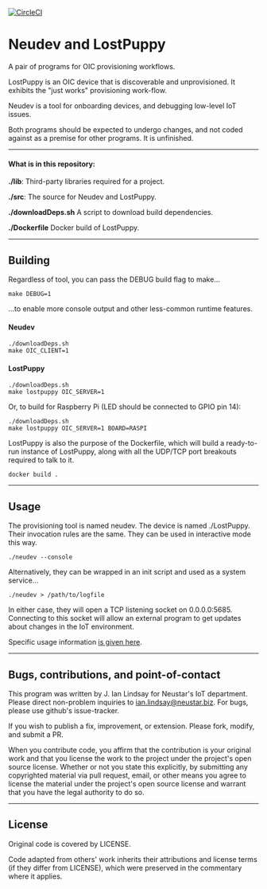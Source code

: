 
[![CircleCI](https://circleci.com/gh/neustar/oic-provisioning-tool.svg?style=shield&circle-token=a77e536ac8c03e8b93b7a4c72e2d2d5480add75f)](https://circleci.com/gh/neustar/oic-provisioning-tool)


# Neudev and LostPuppy
A pair of programs for OIC provisioning workflows.

LostPuppy is an OIC device that is discoverable and unprovisioned. It exhibits the "just works" provisioning work-flow.

Neudev is a tool for onboarding devices, and debugging low-level IoT issues.

Both programs should be expected to undergo changes, and not coded against as a premise for other programs. It is unfinished.

----------------------

#### What is in this repository:
**./lib**:  Third-party libraries required for a project.

**./src**:  The source for Neudev and LostPuppy.

**./downloadDeps.sh**   A script to download build dependencies.

**./Dockerfile**   Docker build of LostPuppy.



----------------------

## Building

Regardless of tool, you can pass the DEBUG build flag to make...

    make DEBUG=1

...to enable more console output and other less-common runtime features.    

#### Neudev

    ./downloadDeps.sh
    make OIC_CLIENT=1

#### LostPuppy

    ./downloadDeps.sh
    make lostpuppy OIC_SERVER=1

Or, to build for Raspberry Pi (LED should be connected to GPIO pin 14):

    ./downloadDeps.sh
    make lostpuppy OIC_SERVER=1 BOARD=RASPI


LostPuppy is also the purpose of the Dockerfile, which will build a ready-to-run instance of LostPuppy, along with all the UDP/TCP port breakouts required to talk to it.

    docker build .

----------------------

## Usage
The provisioning tool is named neudev. The device is named ./LostPuppy. Their invocation rules are the same. They can be used in interactive mode this way.

    ./neudev --console

Alternatively, they can be wrapped in an init script and used as a system service...

    ./neudev > /path/to/logfile

In either case, they will open a TCP listening socket on 0.0.0.0:5685. Connecting to this socket will allow an external program to get updates about changes in the IoT environment.

Specific usage information [is given here](doc/HOWTO.md).



----------------------
## Bugs, contributions, and point-of-contact

This program was written by J. Ian Lindsay for Neustar's IoT department. Please direct non-problem inquiries to ian.lindsay@neustar.biz. For bugs, please use github's issue-tracker.

If you wish to publish a fix, improvement, or extension. Please fork, modify, and submit a PR.

When you contribute code, you affirm that the contribution is your original work and that you license the work to the project under the project's open source license. Whether or not you state this explicitly, by submitting any copyrighted material via pull request, email, or other means you agree to license the material under the project's open source license and warrant that you have the legal authority to do so.


----------------------
## License
Original code is covered by LICENSE.

Code adapted from others' work inherits their attributions and license terms (if they differ from LICENSE), which were preserved in the commentary where it applies.
